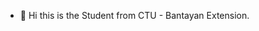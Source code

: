 - 👋 Hi this is the Student from CTU - Bantayan Extension.


<!---
FIREparty12/FIREparty12 is a ✨ special ✨ repository because its `README.md` (this file) appears on your GitHub profile.
You can click the Preview link to take a look at your changes.
--->
